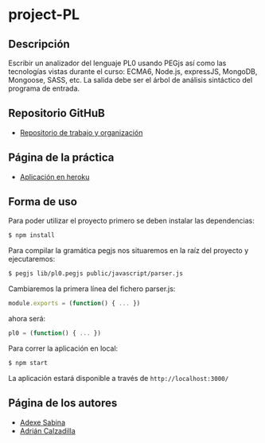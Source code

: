 # project-PL

## Descripción

Escribir un analizador del lenguaje PL0 usando PEGjs así como las tecnologías vistas durante el curso: ECMA6, Node.js, expressJS, MongoDB, Mongoose, SASS, etc. La salida debe ser el árbol de análisis sintáctico del programa de entrada.

## Repositorio GitHuB

* [Repositorio de trabajo y organización](https://github.com/ULL-ESIT-GRADOII-PL/proyecto-adrian_adexe)

## Página de la práctica

* [Aplicación en heroku](https://analizador-pl0-adrian-adexe.herokuapp.com/)

## Forma de uso

Para poder utilizar el proyecto primero se deben instalar las dependencias:

```bash
$ npm install
```

Para compilar la gramática pegjs nos situaremos en la raíz del proyecto y ejecutaremos:

```bash
$ pegjs lib/pl0.pegjs public/javascript/parser.js
```

Cambiaremos la primera línea del fichero parser.js:
```js
module.exports = (function() { ... })
```
ahora será:
```js
pl0 = (function() { ... })
```

Para correr la aplicación en local:

```bash
$ npm start
```

La aplicación estará disponible a través de `http://localhost:3000/`
## Página de los autores

* [Adexe Sabina](http://alu0100769609.github.io/)
* [Adrián Calzadilla](http://adcalzadilla.github.io/)
